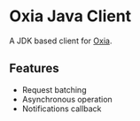 # Oxia Java Client

A JDK based client for [Oxia][oxia].

## Features

- Request batching
- Asynchronous operation
- Notifications callback

[oxia]: https://github.com/streamnative/oxia

